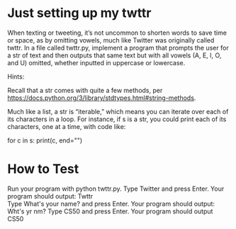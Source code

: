 # Just setting up my twttr
When texting or tweeting, it’s not uncommon to shorten words to save time or space, as by omitting vowels, much like Twitter was originally called twttr. In a file called twttr.py, implement a program that prompts the user for a str of text and then outputs that same text but with all vowels (A, E, I, O, and U) omitted, whether inputted in uppercase or lowercase.

Hints:

Recall that a str comes with quite a few methods, per https://docs.python.org/3/library/stdtypes.html#string-methods.

Much like a list, a str is “iterable,” which means you can iterate over each of its characters in a loop. For instance, if s is a str, you could print each of its characters, one at a time, with code like:

for c in s:
    print(c, end="")

# How to Test
Run your program with python twttr.py.
Type Twitter and press Enter. Your program should output:
Twttr   
Type What's your name? and press Enter. Your program should output:
Wht's yr nm?
Type CS50 and press Enter. Your program should output
CS50
